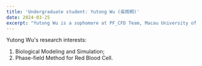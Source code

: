 ```yaml
---
title: 'Undergraduate student: Yutong Wu (吳雨桐)'
date: 2024-03-25
excerpt: "Yutong Wu is a sophomore at PF_CFD Team, Macau University of Science and Technology. His research interest is biological modeling and simulation.<br/><img src='/images/QZC.png' width='200px'>"
---
```


Yutong Wu's research interests:

1. Biological Modeling and Simulation;
2. Phase-field Method for Red Blood Cell.

